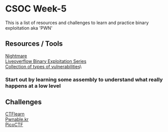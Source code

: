 ﻿# CSOC Week-5
This is a list of resources and challenges to learn and practice binary exploitation aka 'PWN' 
## Resources / Tools
[Nightmare](https://guyinatuxedo.github.io/index.html)\
[Liveoverflow Binary Exploitation Series](https://www.youtube.com/watch?v=iyAyN3GFM7A&list=PLhixgUqwRTjxglIswKp9mpkfPNfHkzyeN)\
[Collection of types of vulnerabilities](https://ir0nstone.gitbook.io/notes/)\
### Start out by learning some assembly to understand what really happens at a low level
## Challenges
[CTFlearn](https://ctflearn.com/challenge/1/browse)\
[Pwnable.kr](https://pwnable.kr/play.php)\
[PicoCTF](https://play.picoctf.org)

